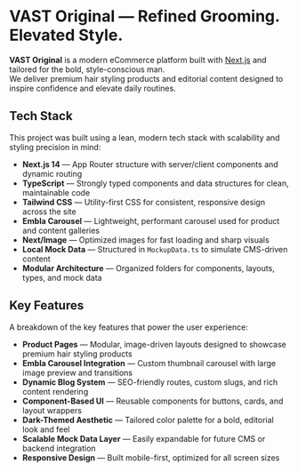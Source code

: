 #  VAST Original — Refined Grooming. Elevated Style.

**VAST Original** is a modern eCommerce platform built with [Next.js](https://nextjs.org) and tailored for the bold, style-conscious man.  
We deliver premium hair styling products and editorial content designed to inspire confidence and elevate daily routines.

## Tech Stack

This project was built using a lean, modern tech stack with scalability and styling precision in mind:

- **Next.js 14** — App Router structure with server/client components and dynamic routing
- **TypeScript** — Strongly typed components and data structures for clean, maintainable code
- **Tailwind CSS** — Utility-first CSS for consistent, responsive design across the site
- **Embla Carousel** — Lightweight, performant carousel used for product and content galleries
- **Next/Image** — Optimized images for fast loading and sharp visuals
- **Local Mock Data** — Structured in `MockupData.ts` to simulate CMS-driven content
- **Modular Architecture** — Organized folders for components, layouts, types, and mock data

## Key Features

A breakdown of the key features that power the user experience:

- **Product Pages** — Modular, image-driven layouts designed to showcase premium hair styling products
- **Embla Carousel Integration** — Custom thumbnail carousel with large image preview and transitions
- **Dynamic Blog System** — SEO-friendly routes, custom slugs, and rich content rendering
- **Component-Based UI** — Reusable components for buttons, cards, and layout wrappers
- **Dark-Themed Aesthetic** — Tailored color palette for a bold, editorial look and feel
- **Scalable Mock Data Layer** — Easily expandable for future CMS or backend integration
- **Responsive Design** — Built mobile-first, optimized for all screen sizes
